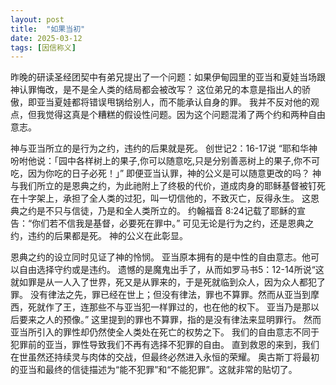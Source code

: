 ```yaml
---
layout: post
title:  "如果当初"
date: 2025-03-12
tags: [因信称义]
---
```


昨晚的研读圣经团契中有弟兄提出了一个问题：如果伊甸园里的亚当和夏娃当场跟神认罪悔改，是不是全人类的结局都会被改写？
这位弟兄的本意是指出人的骄傲，即亚当夏娃都将错误甩锅给别人，而不能承认自身的罪。
我并不反对他的观点，但我觉得这真是个糟糕的假设性问题。因为这个问题混淆了两个约和两种自由意志。

神与亚当所立的是行为之约，违约的后果就是死。
创世记‬2：16-17说 “耶和华神吩咐他说：「园中各样树上的果子,你可以随意吃,只是分别善恶树上的果子,你不可吃，因为你吃的日子必死！」”
即便亚当认罪，神的公义是可以随意更改的吗？
神与我们所立的是恩典之约，为此祂附上了终极的代价，道成肉身的耶稣基督被钉死在十字架上，承担了全人类的过犯，叫一切信他的，不致灭亡，反得永生。
这恩典之约是不只与信徒，乃是和全人类所立的。
约翰福音‬ ‭8‬:‭24记载了耶稣的宣告：“你们若不信我是基督，必要死在罪中。”
可见无论是行为之约，还是恩典之约，违约的后果都是死。
神的公义在此彰显。

恩典之约的设立同时见证了神的怜悯。
亚当原本拥有的是中性的自由意志。他可以自由选择守约或是违约。
遗憾的是魔鬼出手了，从而如罗马书‬‭5：12-14‬所说“这就如罪是从一人入了世界，死又是从罪来的，于是死就临到众人，因为众人都犯了罪。
没有律法之先，罪已经在世上；但没有律法，罪也不算罪。然而从亚当到摩西，死就作了王，连那些不与亚当犯一样罪过的，也在他的权下。
亚当乃是那以后要来之人的预像。”
这里提到的罪也不算罪，指的是没有律法来显明罪行。
然而亚当所引入的罪性却仍然使全人类处在死亡的权势之下。
我们的自由意志不同于犯罪前的亚当，罪性导致我们不再有选择不犯罪的自由。
直到救恩的来到，我们在世虽然还持续灵与肉体的交战，但最终必然进入永恒的荣耀。
奥古斯丁将最初的亚当和最终的信徒描述为“能不犯罪”和“不能犯罪”。这就非常的贴切了。
